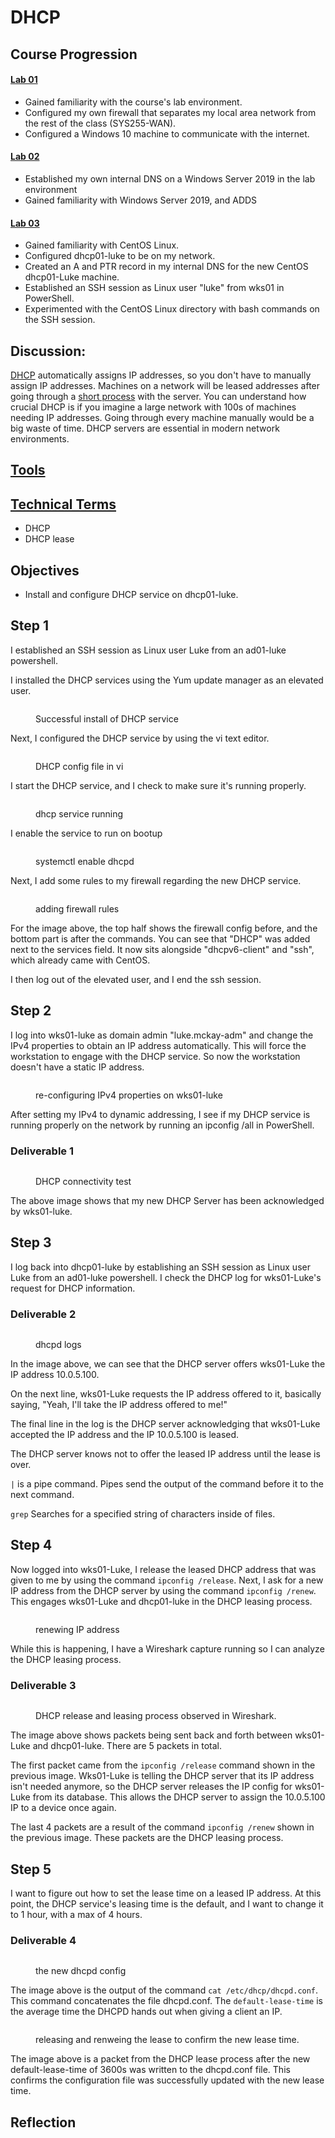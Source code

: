 # DHCP

## Course Progression

#### [Lab 01](virtual-firewall-and-windows-10-configuration.md)

* Gained familiarity with the course's lab environment.&#x20;
* Configured my own firewall that separates my local area network from the rest of the class (SYS255-WAN).&#x20;
* Configured a Windows 10 machine to communicate with the internet.&#x20;

#### [Lab 02](windows-server-2019-adds-and-dns.md)&#x20;

* Established my own internal DNS on a Windows Server 2019 in the lab environment&#x20;
* Gained familiarity with Windows Server 2019, and ADDS&#x20;

#### [Lab 03](linux.md)&#x20;

* Gained familiarity with CentOS Linux.&#x20;
* Configured dhcp01-luke to be on my network.
* Created an A and PTR record in my internal DNS for the new CentOS dhcp01-Luke machine.&#x20;
* Established an SSH session as Linux user "luke" from wks01 in PowerShell.
* Experimented with the CentOS Linux directory with bash commands on the SSH session.

## Discussion:

[DHCP](../technical-terms.md#dhcp) automatically assigns IP addresses, so you don't have to manually assign IP addresses. Machines on a network will be leased addresses after going through a [short process](../technical-terms.md#dhcp-process) with the server. You can understand how crucial DHCP is if you imagine a large network with 100s of machines needing IP addresses. Going through every machine manually would be a big waste of time. DHCP servers are essential in modern network environments.

## [Tools](../tools.md)&#x20;

## [Technical Terms](../technical-terms.md) &#x20;

* DHCP&#x20;
* DHCP lease

## Objectives&#x20;

* Install and configure DHCP service on dhcp01-luke.

## Step 1

I established an SSH session as Linux user Luke from an ad01-luke powershell.&#x20;

I installed the DHCP services using the Yum update manager as an elevated user.&#x20;

<figure><img src="../../.gitbook/assets/image (11).png" alt=""><figcaption><p>Successful install of DHCP service </p></figcaption></figure>

Next, I configured the DHCP service by using the vi text editor.

<figure><img src="../../.gitbook/assets/image (16).png" alt=""><figcaption><p>DHCP config file in vi </p></figcaption></figure>

I start the DHCP service, and I check to make sure it's running properly.

<figure><img src="../../.gitbook/assets/image (13).png" alt=""><figcaption><p>dhcp service running </p></figcaption></figure>

I enable the service to run on bootup&#x20;

<figure><img src="../../.gitbook/assets/image (14).png" alt=""><figcaption><p>systemctl enable dhcpd </p></figcaption></figure>

Next, I add some rules to my firewall regarding the new DHCP service.&#x20;

<figure><img src="../../.gitbook/assets/image (15).png" alt=""><figcaption><p>adding firewall rules</p></figcaption></figure>

For the image above, the top half shows the firewall config before, and the bottom part is after the commands. You can see that "DHCP" was added next to the services field. It now sits alongside "dhcpv6-client" and "ssh", which already came with CentOS.

I then log out of the elevated user, and I end the ssh session. &#x20;

## Step 2

I log into wks01-luke as domain admin "luke.mckay-adm" and change the IPv4 properties to obtain an IP address automatically. This will force the workstation to engage with the DHCP service. So now the workstation doesn't have a static IP address.

<figure><img src="../../.gitbook/assets/image (4).png" alt=""><figcaption><p>re-configuring IPv4 properties on wks01-luke</p></figcaption></figure>

After setting my IPv4 to dynamic addressing, I see if my DHCP service is running properly on the network by running an ipconfig /all in PowerShell.&#x20;

### Deliverable 1

<figure><img src="../../.gitbook/assets/image (1) (1).png" alt=""><figcaption><p>DHCP connectivity test</p></figcaption></figure>

The above image shows that my new DHCP Server has been acknowledged by wks01-luke.&#x20;

## Step 3

I log back into dhcp01-luke by establishing an SSH session as Linux user Luke from an ad01-luke powershell. I check the DHCP log for wks01-Luke's request for DHCP information.&#x20;

### Deliverable 2

<figure><img src="../../.gitbook/assets/image (2) (1).png" alt=""><figcaption><p>dhcpd logs </p></figcaption></figure>

In the image above, we can see that the DHCP server offers wks01-Luke the IP address 10.0.5.100.

On the next line, wks01-Luke requests the IP address offered to it, basically saying, "Yeah, I'll take the IP address offered to me!"&#x20;

The final line in the log is the DHCP server acknowledging that wks01-Luke accepted the IP address and the IP 10.0.5.100 is leased.

The DHCP server knows not to offer the leased IP address until the lease is over.

`|` is a pipe command. Pipes send the output of the command before it to the next command.&#x20;

`grep` Searches for a specified string of characters inside of files.&#x20;

## Step 4

Now logged into wks01-Luke, I release the leased DHCP address that was given to me by using the command `ipconfig /release`. Next, I ask for a new IP address from the DHCP server by using the command `ipconfig /renew`. This engages wks01-Luke and dhcp01-luke in the DHCP leasing process.

<figure><img src="../../.gitbook/assets/image (17).png" alt=""><figcaption><p>renewing IP address</p></figcaption></figure>

While this is happening, I have a Wireshark capture running so I can analyze the DHCP leasing process.&#x20;

### Deliverable 3&#x20;

<figure><img src="../../.gitbook/assets/image (18).png" alt=""><figcaption><p>DHCP release and leasing process observed in Wireshark.</p></figcaption></figure>

The image above shows packets being sent back and forth between wks01-Luke and dhcp01-luke. There are 5 packets in total.&#x20;

The first packet came from the `ipconfig /release` command shown in the previous image. Wks01-Luke is telling the DHCP server that its IP address isn't needed anymore, so the DHCP server releases the IP config for wks01-Luke from its database. This allows the DHCP server to assign the 10.0.5.100 IP to a device once again.

The last 4 packets are a result of the command `ipconfig /renew` shown in the previous image. These packets are the DHCP leasing process.

## Step 5

I want to figure out how to set the lease time on a leased IP address. At this point, the DHCP service's leasing time is the default, and I want to change it to 1 hour, with a max of 4 hours.&#x20;

### Deliverable 4

<figure><img src="../../.gitbook/assets/image (20).png" alt=""><figcaption><p>the new dhcpd config</p></figcaption></figure>

The image above is the output of the command `cat /etc/dhcp/dhcpd.conf`. This command concatenates the file dhcpd.conf. The `default-lease-time` is the average time the DHCPD hands out when giving a client an IP.

<figure><img src="../../.gitbook/assets/image (19).png" alt=""><figcaption><p>releasing and renweing the lease to confirm the new lease time. </p></figcaption></figure>

The image above is a packet from the DHCP lease process after the new default-lease-time of 3600s was written to the dhcpd.conf file. This confirms the configuration file was successfully updated with the new lease time.

## Reflection
